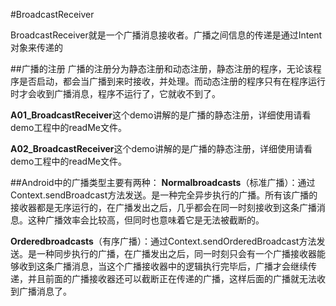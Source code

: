 #BroadcastReceiver

BroadcastReceiver就是一个广播消息接收者。广播之间信息的传递是通过Intent对象来传递的

##广播的注册
广播的注册分为静态注册和动态注册，静态注册的程序，无论该程序是否启动，都会当广播到来时接收，并处理。而动态注册的程序只有在程序运行时才会收到广播消息，程序不运行了，它就收不到了。

**A01_BroadcastReceiver**这个demo讲解的是广播的静态注册，详细使用请看demo工程中的readMe文件。

**A02_BroadcastReceiver**这个demo讲解的是广播的静态注册，详细使用请看demo工程中的readMe文件。

##Android中的广播类型主要有两种：
**Normalbroadcasts**（标准广播）：通过Context.sendBroadcast方法发送。是一种完全异步执行的广播。所有该广播的接收器都是无序运行的，在广播发出之后，几乎都会在同一时刻接收到这条广播消息。这种广播效率会比较高，但同时也意味着它是无法被截断的。

**Orderedbroadcasts**（有序广播）：通过Context.sendOrderedBroadcast方法发送。是一种同步执行的广播，在广播发出之后，同一时刻只会有一个广播接收器能够收到这条广播消息，当这个广播接收器中的逻辑执行完毕后，广播才会继续传递，并且前面的广播接收器还可以截断正在传递的广播，这样后面的广播就无法收到广播消息了。
